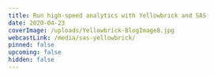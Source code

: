 ```yaml
---
title: Run high-speed analytics with Yellowbrick and SAS
date: 2020-04-23
coverImage: /uploads/Yellowbrick-BlogImage8.jpg
webcastLink: /media/sas-yellowbrick/
pinned: false
upcoming: false
hidden: false
---
```

